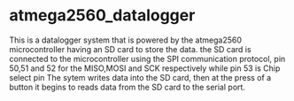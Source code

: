 # atmega2560_datalogger
This is a datalogger system that is powered by the atmega2560 microcontroller having an SD card to store the data.
the SD card is connected to the microcontroller using the SPI communication protocol, pin 50,51 and 52 for the MISO,MOSI and SCK respectively while pin 53 is Chip select pin
The sytem writes data into the SD card, then at the press of a button it begins to reads data from the SD card to the serial port.
